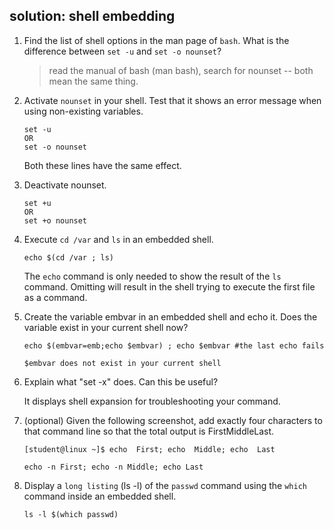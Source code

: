 ## solution: shell embedding

1. Find the list of shell options in the man page of `bash`. What is the difference between `set -u` and `set -o nounset`?

    > read the manual of bash (man bash), search for nounset \-- both mean the
same thing.

2. Activate `nounset` in your shell. Test that it shows an error message when using non-existing variables.

    ```
    set -u
    OR
    set -o nounset
    ```

    Both these lines have the same effect.

3. Deactivate nounset.

    ```
    set +u
    OR
    set +o nounset
    ```

4. Execute `cd /var` and `ls` in an embedded shell.

    ```
    echo $(cd /var ; ls)
    ```

    The `echo` command is only needed to show the result of the `ls` command. Omitting will result in the shell trying to execute the first file as a command.

5. Create the variable embvar in an embedded shell and echo it. Does the variable exist in your current shell now?

    ```
    echo $(embvar=emb;echo $embvar) ; echo $embvar #the last echo fails

    $embvar does not exist in your current shell
    ```

6. Explain what \"set -x\" does. Can this be useful?

    It displays shell expansion for troubleshooting your command.

7. (optional) Given the following screenshot, add exactly four characters to that command line so that the total output is FirstMiddleLast.

    ```
    [student@linux ~]$ echo  First; echo  Middle; echo  Last

    echo -n First; echo -n Middle; echo Last
    ```

8. Display a `long listing` (ls -l) of the `passwd` command using the `which` command inside an embedded shell.

    ```
    ls -l $(which passwd)
    ```


